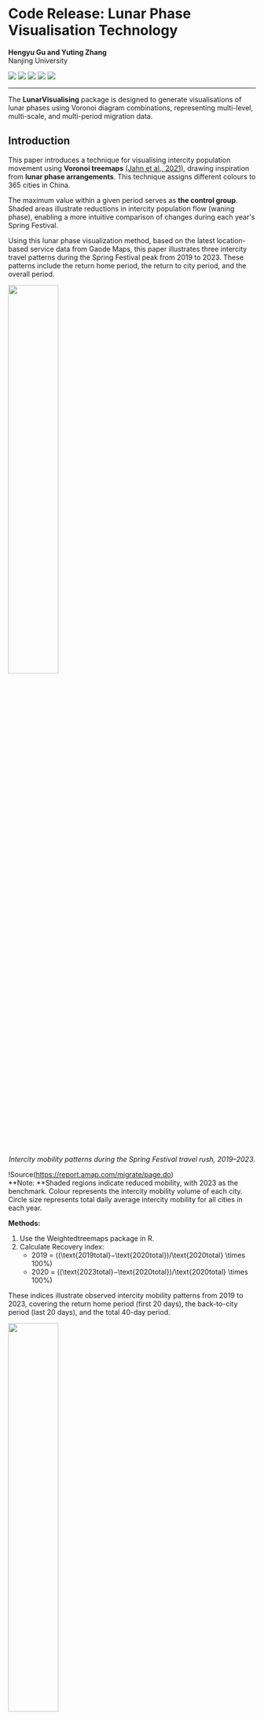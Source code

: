 
# Code Release: Lunar Phase Visualisation Technology

**Hengyu Gu and Yuting Zhang**  
Nanjing University <br />

<p>

<img src="https://img.shields.io/badge/multi-hierarchical-ee3437">

<img src="https://img.shields.io/badge/multi-scale-0081c1">

<img src="https://img.shields.io/badge/multi-temporal-9d55a2">
 
<img src="https://img.shields.io/badge/migration-data-0bae57">
 
<img src="https://img.shields.io/badge/Lunar-phases-2e95a0">

</p>


------------------------------------------------------------------------

The **LunarVisualising** package is designed to generate visualisations of lunar phases using Voronoi diagram combinations, representing multi-level, multi-scale, and multi-period migration data.

## Introduction

This paper introduces a technique for visualising intercity population movement using **Voronoi treemaps** [(Jahn et al., 2021)](https://github.com/m-jahn/WeightedTreemaps), drawing inspiration from **lunar phase arrangements**. This technique assigns different colours to 365 cities in China.

The maximum value within a given period serves as **the control group**. Shaded areas illustrate reductions in intercity population flow (waning phase), enabling a more intuitive comparison of changes during each year's Spring Festival.

Using this lunar phase visualization method, based on the latest location-based service data from Gaode Maps, this paper illustrates three intercity travel patterns during the Spring Festival peak from 2019 to 2023. These patterns include the return home period, the return to city period, and the overall period.

<p float="center">
  <img src="https://github.com/YutingZhang1/LunarVisualising/blob/master/Lunar_phases_Visualisation.png.jpg" width=45% height=45% />
</p>
<p align="center"><i>Intercity mobility patterns during the Spring Festival travel rush, 2019–2023.</i></p>


!Source(https://report.amap.com/migrate/page.do)   
**Note: **Shaded regions indicate reduced mobility, with 2023 as the benchmark. Colour represents the intercity mobility volume of each city. Circle size represents total daily average intercity mobility for all cities in each year.

**Methods:**
1. Use the Weightedtreemaps package in R.
2. Calculate Recovery index: 
   - 2019 = \((\text{2019total}−\text{2020total})/\text{2020total} \times 100%\)
   - 2020 = \((\text{2023total}−\text{2020total})/\text{2020total} \times 100%\)


These indices illustrate observed intercity mobility patterns from 2019 to 2023, covering the return home period (first 20 days), the back-to-city period (last 20 days), and the total 40-day period.

<p float="center">
  <img src="https://github.com/YutingZhang1/LunarVisualising/blob/master/Single_Lunarphases.png" width=45% height=45% />
</p>
<p align="center"><i>Single_Lunar phases Visualision_diagram, 2022.</i></p>
*Zoomed View:* Taking the return home period in 2022 as an example, the grey shaded area represents the reduced average mobility compared to 2023. Chongqing had the largest average mobility among municipalities in 2022, with significant movement in Guangzhou, Dongguan, Foshan, Shenzhen, Suzhou, and Chengdu during the return home period.

## Installation

Use the following code in R for installation:

```r
devtools::install_github("YutingZhang1/LunarVisualising", force=TRUE)
```

## Data Format
| City                                   | Prov    | m      |
|----------------------------------------|---------|--------|
| Aba Tibetan and Qiang Autonomous Prefecture | Sichuan | 151971 |
| Aksu Area                             | Xinjiang| 59673  |
| Aral                                   | Xinjiang| 16538  |
| Alxa League                            | Inner Mor| 61437  |
| Altay Region                          | Xinjiang| 19955  |
| Ngari Area                            | Tibet   | 738    |
| Ankang                                 | Shaanxi | 498643 |
| Anqing                                 | Anhui   | 1490926|
| Anshun                                 | Guizhou | 835726 |
| Anyang                                 | Henan   | 909789 |
| Anshan                                 | Liaoning| 478499 |
| Bayannur                               | Inner Mor| 112539 |


- `city` for the first level
- `prov` for the second level
- `m` represents the population flow for each city

## Usage

### Required Parameters:

```r
# Input five years of data
df1 = read.csv("s1.csv")
# Save PNG for each year, comparing size relative to the year with maximum total flow. This step requires manual calculation in advance, e.g., 2 for 2019.
saveTreemapPNG(tm1, "tm1_2019.png", 2, sizes_matrix[1, 1], sizes_matrix[1, 2])  # 2019
```

### Optional Parameters:

- `color_level`: Input the level, e.g., 2
- `seed`: Initializes the random seed for graphical patterns. Different seed numbers produce different patterns. Setting the same seed ensures the same pattern in each iteration.
- `error_tol`: The allowable error rate between actual and theoretical polygon sizes. The smaller the value, the more precise. Default is 0.01.
- `maxIteration`: Maximum number of iterations. The higher the number, the greater the probability of convergence. Default is 10000. Lower `error_tol` and higher `maxIteration` require higher computational performance.

### Colour Palettes:

- **Lunar Shades:**

```r
custom_pal_1 <- sequential_hcl(
  n = 20,
  h = c(-46, 78),
  c = c(61, 78, 54),
  l = c(60, 91),
  power = c(0.8, 1),
  rev = TRUE
)
```

- **Black and White Shades:**

```r
custom_pal_2 <- sequential_hcl(
  n = 34,
  h = c(-46, 78),
  c = c(0, 0),
  l = c(75, 82),
  power = c(0.8, 1),
  rev = TRUE
)
```

- **Green-Red Shades:**

```r
custom_pal_3 <- diverging_hcl(
  n = 7,
  h = c(340, 128),
  c = c(60, 80),
  l = c(75, 97),
  power = c(0.8, 1.5),
  rev = TRUE
)
```

### Example Operations:

```r
# Input data for each year
df1 = read.csv("s1.csv")
#...
df5 = read.csv("s5.csv")

# Create Voronoi treemap
create_treemap <- function(data) {
  voronoiTreemap(
    data = data,
    levels = c("prov", "city"),
    cell_size = "re_size",
    custom_color = "m",
    shape = "circle",
    positioning = c("regular", "clustered_by_area"),
    maxIteration = 80,
    error_tol = 0.001,
    seed = 31
  )
}

tm1 <- create_treemap(df1)
#...
tm5 <- create_treemap(df5)

# Save as PNG file
saveTreemapPNG <- function(treemap, filename, label_size, width, height) {
  png(filename, width = width, height = height, units = "cm", res = 1000)
  drawTreemap(
    treemap,
    color_palette = custom_pal_1,
    color_type = "custom_color",
    color_level = 2,
    label_level = c(1, 2),
    label_size = label_size,
    label_color = "black",
    border_size = c(3, 1.5),
    border_color = gray(0.6),
    #legend = TRUE,
    position = c(1, 1)
  )
  dev.off()
}

# Save PNG for each year, setting relative size
saveTreemapPNG(tm1, "tm1_2019.png", 2, sizes_matrix[1, 1], sizes_matrix[1, 2])  # 2019
#...
saveTreemapPNG(tm5, "tm1_2023.png", 2.2, sizes_matrix[5, 1], sizes_matrix[5, 2])  # 2023
```

## Citation

Please cite using this form (APA for example):

Gu, H., & Zhang, Y. (2024). Visualising intercity mobility patterns during China’s Spring Festival travel rush under the COVID-19 pandemic. *Regional Studies, Regional Science, 11*(1), 471–473. https://doi.org/10.1080/21681376.2024.2375012

## Acknowledgements

This package is built on pioneering work by [Michael Jahn (2021)](https://github.com/m-jahn/WeightedTreemaps) and [Hengyu Gu (2022)](https://github.com/HengyuGu1994/MigrationKaleidoscope), which made the creation of Lunar phases visualisation possible. Based on their original treemap version, this package integrates Voronoi treemaps with innovative shaded diagrams to better illustrate the values of each component. We sincerely thank them for their generous contributions and dedication.



